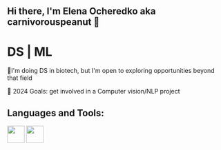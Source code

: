 ## Hi there, I'm Elena Ocheredko aka carnivorouspeanut 👋
# DS | ML
🧬I'm doing DS in biotech, but I'm open to exploring opportunities beyond that field

🥅 2024 Goals: get involved in a Computer vision/NLP project


## Languages and Tools:
<img src="https://github.com/user-attachments/assets/6b3bd512-3ceb-4220-ad65-c24e7a29bc8c" width="40" height="40">  <img src="https://github.com/user-attachments/assets/b8c76f83-a802-4222-93a0-e78e58b5bf6f" width="40" height="40">




